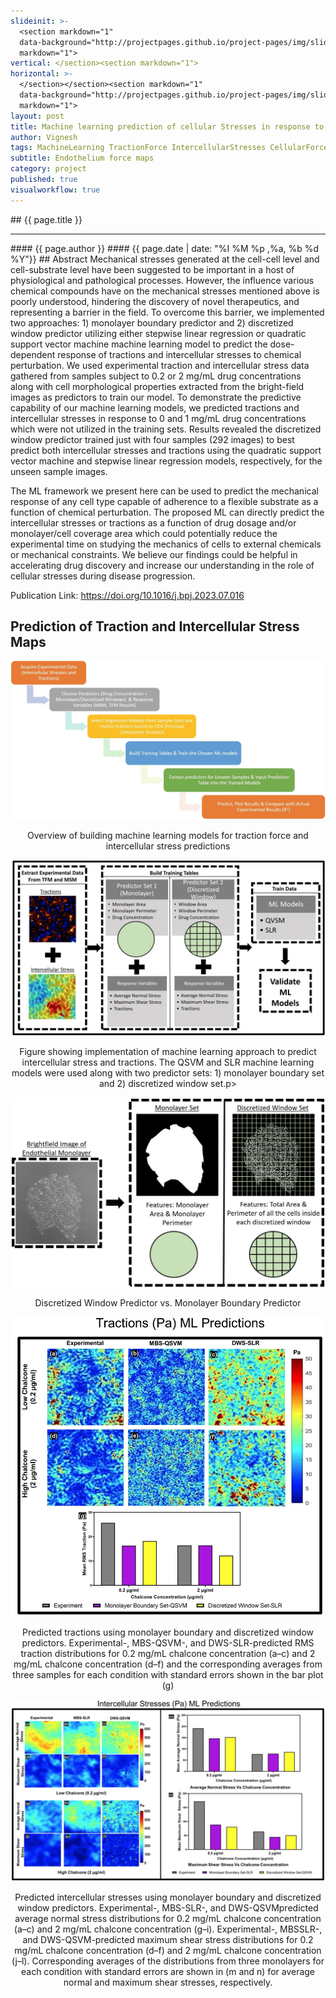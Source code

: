 ```yaml
---
slideinit: >-
  <section markdown="1"
  data-background="http://projectpages.github.io/project-pages/img/slidebackground.png"><section
  markdown="1">
vertical: </section><section markdown="1">
horizontal: >-
  </section></section><section markdown="1"
  data-background="http://projectpages.github.io/project-pages/img/slidebackground.png"><section
  markdown="1">
layout: post
title: Machine learning prediction of cellular Stresses in response to chemical perturbation
author: Vignesh
tags: MachineLearning TractionForce IntercellularStresses CellularForces SupportVectorMachine ComputerVision
subtitle: Endothelium force maps
category: project
published: true
visualworkflow: true
---
```

<!-- Start Writing Below in Markdown -->
<section markdown="1" data-background="http://projectpages.github.io/project-pages/img/slidebackground.png"><section markdown="1">
## {{ page.title }}
<hr>
#### {{ page.author }}
#### {{ page.date | date: "%I %M %p ,%a, %b %d %Y"}}
## Abstract
Mechanical stresses generated at the cell-cell level and cell-substrate level have been suggested to be important in a host of physiological and pathological processes. However, the influence various chemical compounds have on the mechanical stresses mentioned above is poorly understood, hindering the discovery of novel therapeutics, and representing a barrier in the field. To overcome this barrier, we implemented two approaches: 1) monolayer boundary predictor and 2) discretized window predictor utilizing either stepwise linear regression or quadratic support vector machine machine learning model to predict the dose-dependent response of tractions and intercellular stresses to chemical perturbation. We used experimental traction and intercellular stress data gathered from samples subject to 0.2 or 2 mg/mL drug concentrations along with cell morphological properties extracted from the bright-field images as predictors to train our model. To demonstrate the predictive capability of our machine learning models, we predicted tractions and intercellular stresses in response to 0 and 1 mg/mL drug concentrations which were not utilized in the training sets. Results revealed the discretized window predictor trained just with four samples (292 images) to best predict both intercellular stresses and tractions using the quadratic support vector machine and stepwise linear regression models, respectively, for the unseen sample images.

The ML framework we present here can be used to predict the mechanical response of any cell type capable of adherence to a flexible substrate as a function of chemical perturbation. The proposed ML can directly predict the intercellular stresses or tractions as a function of drug dosage and/or monolayer/cell coverage area which could potentially reduce the experimental time on studying the mechanics of cells to external chemicals or mechanical constraints. We believe our findings could be helpful in accelerating drug discovery and increase our understanding in the role of cellular stresses during disease progression.
 
Publication Link: https://doi.org/10.1016/j.bpj.2023.07.016
 
## Prediction of Traction and Intercellular Stress Maps
![Frame](/img/ML_Paper/Fig5.jpg)
<p align="center">Overview of building machine learning models for traction force and intercellular stress predictions</p>

![Frame](/img/ML_Paper/Fig1.jpg)
<p align="center">Figure showing implementation of machine learning approach to predict intercellular stress and tractions. The QSVM and SLR machine learning models were used along with two predictor sets: 1) monolayer boundary set and 2) discretized window set.p>
  
![Frame](/img/ML_Paper/Fig2.jpg)
<p align="center"> Discretized Window Predictor vs. Monolayer Boundary Predictor</p> 

![Frame](/img/ML_Paper/Fig3.jpg)
<p align="center">Predicted tractions using monolayer boundary and discretized window predictors. Experimental-, MBS-QSVM-, and DWS-SLR-predicted RMS traction distributions for 0.2 mg/mL chalcone concentration (a–c) and 2 mg/mL chalcone concentration (d–f) and the corresponding averages from three samples for each condition with standard errors shown in the bar plot (g)</p>

![Frame](/img/ML_Paper/Fig4.jpg)
<p align="center">Predicted intercellular stresses using monolayer boundary and discretized window predictors. Experimental-, MBS-SLR-, and DWS-QSVMpredicted average normal stress distributions for 0.2 mg/mL chalcone concentration (a–c) and 2 mg/mL chalcone concentration (g–i). Experimental-, MBSSLR-, and DWS-QSVM-predicted maximum shear stress distributions for 0.2 mg/mL chalcone concentration (d–f) and 2 mg/mL chalcone concentration (j–l). Corresponding averages of the distributions from three monolayers for each condition with standard errors are shown in (m and n) for average normal and maximum shear stresses, respectively. </p>
